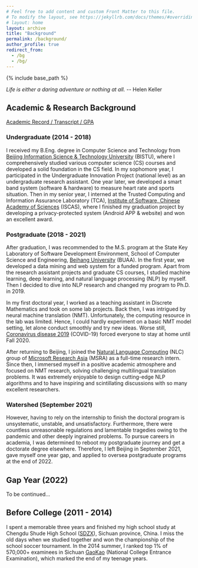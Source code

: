 ```yaml
---
# Feel free to add content and custom Front Matter to this file.
# To modify the layout, see https://jekyllrb.com/docs/themes/#overriding-theme-defaults
# layout: home
layout: archive
title: "Background"
permalink: /background/
author_profile: true
redirect_from:
  - /bg
  - /bg/
---
```


{% include base_path %}

<script src="https://polyfill.io/v3/polyfill.min.js?features=es6"></script>
<script id="MathJax-script" async src="https://cdn.jsdelivr.net/npm/mathjax@3/es5/tex-mml-chtml.js"></script>
<script>
MathJax = {
  tex: {
    inlineMath: [['$', '$']],
    processEscapes: true
  }
};
</script>

*Life is either a daring adventure or nothing at all.* -- Helen Keller

## Academic & Research Background

[Academic Record / Transcript / GPA](https://yuweiyin.github.io/gpa/)

### Undergraduate (2014 - 2018)

I received my B.Eng. degree in Computer Science and Technology from [Beijing Information Science & Technology University](https://english.bistu.edu.cn/) (BISTU), where I comprehensively studied various computer science (CS) courses and developed a solid foundation in the CS field. In my sophomore year, I participated in the Undergraduate Innovation Project (national level) as an undergraduate research assistant. One year later, we developed a smart band system (software & hardware) to measure heart rate and sports situation. Then in my senior year, I interned at the Trusted Computing and Information Assurance Laboratory (TCA), [Institute of Software, Chinese Academy of Sciences](http://english.is.cas.cn/) (ISCAS), where I finished my graduation project by developing a privacy-protected system (Android APP & website) and won an excellent award.
<!-- One year later, we developed a smart band system (software & hardware) to measure the heart rate and sports situation and published a journal paper. -->
<!-- where I finished my graduation project (excellent award) by developing a privacy-protected system (Android APP & website) based on single sign-on (SSO) and OAuth 2.0 & OpenID Connect. -->

### Postgraduate (2018 - 2021)

After graduation, I was recommended to the M.S. program at the State Key Laboratory of Software Development Environment, School of Computer Science and Engineering, [Beihang University](https://ev.buaa.edu.cn/) (BUAA). In the first year, we developed a data mining and web system for a funded program. Apart from the research assistant projects and graduate CS courses, I studied machine learning, deep learning, and natural language processing (NLP) by myself. Then I decided to dive into NLP research and changed my program to Ph.D. in 2019.

In my first doctoral year, I worked as a teaching assistant in Discrete Mathematics and took on some lab projects. Back then, I was intrigued by neural machine translation (NMT). Unfortunately, the computing resource in the lab was limited. Hence, I could hardly experiment on a basic NMT model setting, let alone conduct smoothly and try new ideas. Worse still, [Coronavirus disease 2019](https://en.wikipedia.org/wiki/COVID-19) (COVID-19) forced everyone to stay at home until Fall 2020.

<!-- I decided to take an internship in the research group of a technology company with adequate computing resources. Then -->
After returning to Beijing, I joined the [Natural Language Computing](https://www.microsoft.com/en-us/research/group/natural-language-computing/) (NLC) group of [Microsoft Research Asia](https://www.microsoft.com/en-us/research/lab/microsoft-research-asia/) (MSRA) as a full-time research intern. Since then, I immersed myself in a positive academic atmosphere and focused on NMT research, solving challenging multilingual translation problems. It was extremely enjoyable to design cutting-edge NLP algorithms and to have inspiring and scintillating discussions with so many excellent researchers.

### Watershed (September 2021)

However, having to rely on the internship to finish the doctoral program is unsystematic, unstable, and unsatisfactory. Furthermore, there were countless unreasonable regulations and lamentable tragedies owing to the pandemic and other deeply ingrained problems. To pursue careers in academia, I was determined to reboot my postgraduate journey and get a doctorate degree elsewhere. Therefore, I left Beijing in September 2021, gave myself one year gap, and applied to oversea postgraduate programs at the end of 2022.

<!-- One who lived there could vividly tell how miserable the environment was. -->
<!-- To pursue careers in academia, I was determined to reboot my postgraduate journey and get a doctorate degree elsewhere, such as in America. Since Beihang University was the top target of the [Presidential Proclamation 10043](https://en.wikipedia.org/wiki/Proclamation_10043) (PP 10043), I chose to forgo the postgraduate degree there in order to have a better chance of getting the VISA and admission. -->

## Gap Year (2022)

To be continued...

## Before College (2011 - 2014)

I spent a memorable three years and finished my high school study at Chengdu Shude High School ([SDZX](http://www.sdzx.net/)), Sichuan province, China. I miss the old days when we studied together and won the championship of the school soccer tournament. In the 2014 summer, I ranked top 1% of 570,000+ examinees in Sichuan [GaoKao](https://en.wikipedia.org/wiki/Gaokao) (National College Entrance Examination), which marked the end of my teenage years.
